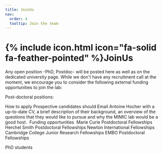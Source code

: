 ```yaml
---
title: JoinUs
nav:
  order: 4
  tooltip: Join the team
---
```


# {% include icon.html icon="fa-solid fa-feather-pointed" %}JoinUs

Any open position -PhD, Postdoc- will be posted here as well as on the dedicated university page.
While we don't have any recruitment call at the moment, we encourage you to consider the following external funding opportunities to join the lab:

Post-doctoral positions:

How to apply
Prospective candidates should Email Antoine Hocher with a up-to-date CV, a brief description of their background, an overview of the questions that they would like to pursue and why the MIMIC lab would be a good host.
​
Funding opportunities ​
Marie Curie Postdoctoral Fellowships
Herchel Smith Postdoctoral Fellowships
Newton International Fellowships
Cambridge College Junior Research Fellowships
EMBO Postdoctoral Fellowships


PhD students
